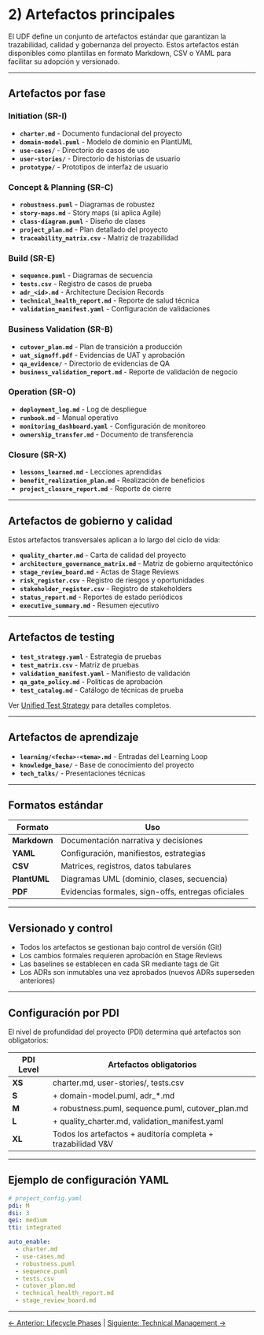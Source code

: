 # 2) Artefactos principales

El UDF define un conjunto de artefactos estándar que garantizan la trazabilidad, calidad y gobernanza del proyecto. Estos artefactos están disponibles como plantillas en formato Markdown, CSV o YAML para facilitar su adopción y versionado.

---

## Artefactos por fase

### Initiation (SR-I)
* **`charter.md`** - Documento fundacional del proyecto
* **`domain-model.puml`** - Modelo de dominio en PlantUML
* **`use-cases/`** - Directorio de casos de uso
* **`user-stories/`** - Directorio de historias de usuario
* **`prototype/`** - Prototipos de interfaz de usuario

### Concept & Planning (SR-C)
* **`robustness.puml`** - Diagramas de robustez
* **`story-maps.md`** - Story maps (si aplica Agile)
* **`class-diagram.puml`** - Diseño de clases
* **`project_plan.md`** - Plan detallado del proyecto
* **`traceability_matrix.csv`** - Matriz de trazabilidad

### Build (SR-E)
* **`sequence.puml`** - Diagramas de secuencia
* **`tests.csv`** - Registro de casos de prueba
* **`adr_<id>.md`** - Architecture Decision Records
* **`technical_health_report.md`** - Reporte de salud técnica
* **`validation_manifest.yaml`** - Configuración de validaciones

### Business Validation (SR-B)
* **`cutover_plan.md`** - Plan de transición a producción
* **`uat_signoff.pdf`** - Evidencias de UAT y aprobación
* **`qa_evidence/`** - Directorio de evidencias de QA
* **`business_validation_report.md`** - Reporte de validación de negocio

### Operation (SR-O)
* **`deployment_log.md`** - Log de despliegue
* **`runbook.md`** - Manual operativo
* **`monitoring_dashboard.yaml`** - Configuración de monitoreo
* **`ownership_transfer.md`** - Documento de transferencia

### Closure (SR-X)
* **`lessons_learned.md`** - Lecciones aprendidas
* **`benefit_realization_plan.md`** - Realización de beneficios
* **`project_closure_report.md`** - Reporte de cierre

---

## Artefactos de gobierno y calidad

Estos artefactos transversales aplican a lo largo del ciclo de vida:

* **`quality_charter.md`** - Carta de calidad del proyecto
* **`architecture_governance_matrix.md`** - Matriz de gobierno arquitectónico
* **`stage_review_board.md`** - Actas de Stage Reviews
* **`risk_register.csv`** - Registro de riesgos y oportunidades
* **`stakeholder_register.csv`** - Registro de stakeholders
* **`status_report.md`** - Reportes de estado periódicos
* **`executive_summary.md`** - Resumen ejecutivo

---

## Artefactos de testing

* **`test_strategy.yaml`** - Estrategia de pruebas
* **`test_matrix.csv`** - Matriz de pruebas
* **`validation_manifest.yaml`** - Manifiesto de validación
* **`qa_gate_policy.md`** - Políticas de aprobación
* **`test_catalog.md`** - Catálogo de técnicas de prueba

Ver [Unified Test Strategy](16-unified-test-strategy.md) para detalles completos.

---

## Artefactos de aprendizaje

* **`learning/<fecha>-<tema>.md`** - Entradas del Learning Loop
* **`knowledge_base/`** - Base de conocimiento del proyecto
* **`tech_talks/`** - Presentaciones técnicas

---

## Formatos estándar

| Formato      | Uso                                              |
| ------------ | ------------------------------------------------ |
| **Markdown** | Documentación narrativa y decisiones             |
| **YAML**     | Configuración, manifiestos, estrategias          |
| **CSV**      | Matrices, registros, datos tabulares             |
| **PlantUML** | Diagramas UML (dominio, clases, secuencia)       |
| **PDF**      | Evidencias formales, sign-offs, entregas oficiales |

---

## Versionado y control

* Todos los artefactos se gestionan bajo control de versión (Git)
* Los cambios formales requieren aprobación en Stage Reviews
* Las baselines se establecen en cada SR mediante tags de Git
* Los ADRs son inmutables una vez aprobados (nuevos ADRs superseden anteriores)

---

## Configuración por PDI

El nivel de profundidad del proyecto (PDI) determina qué artefactos son obligatorios:

| PDI Level | Artefactos obligatorios                                       |
| --------- | ------------------------------------------------------------- |
| **XS**    | charter.md, user-stories/, tests.csv                          |
| **S**     | + domain-model.puml, adr_*.md                                 |
| **M**     | + robustness.puml, sequence.puml, cutover_plan.md             |
| **L**     | + quality_charter.md, validation_manifest.yaml                |
| **XL**    | Todos los artefactos + auditoría completa + trazabilidad V&V |

---

## Ejemplo de configuración YAML

```yaml
# project_config.yaml
pdi: M
dsi: 3
qei: medium
tti: integrated

auto_enable:
  - charter.md
  - use-cases.md
  - robustness.puml
  - sequence.puml
  - tests.csv
  - cutover_plan.md
  - technical_health_report.md
  - stage_review_board.md
```

---

[← Anterior: Lifecycle Phases](01-lifecycle-phases.md) | [Siguiente: Technical Management →](03-technical-management.md)
